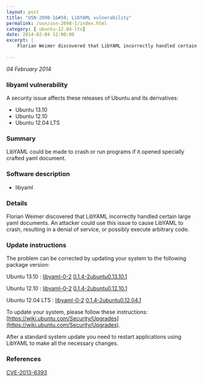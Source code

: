 ```yaml
---
layout: post
title: "USN-2098-1&#58; LibYAML vulnerability"
permalink: /usn/usn-2098-1/index.html
category: [ ubuntu-12.04-lts]
date: 2014-02-04 12:00:00
excerpt: |
    Florian Weimer discovered that LibYAML incorrectly handled certain large yaml documents. An attacker could use this issue to cause LibYAML to crash, resulting in a denial of service, or possibly execute arbitrary code. 
    
--- 
```

 
 

*04 February 2014*

### libyaml vulnerability

A security issue affects these releases of Ubuntu and its derivatives:

* Ubuntu 13.10
* Ubuntu 12.10
* Ubuntu 12.04 LTS

### Summary

LibYAML could be made to crash or run programs if it opened specially crafted yaml document.

### Software description

* libyaml 

### Details

Florian Weimer discovered that LibYAML incorrectly handled certain large yaml documents. An attacker could use this issue to cause LibYAML to crash, resulting in a denial of service, or possibly execute arbitrary code. 

### Update instructions

The problem can be corrected by updating your system to the following package version:

Ubuntu 13.10
 : [libyaml-0-2](https://launchpad.net/ubuntu/+source/libyaml) <span> [0.1.4-2ubuntu0.13.10.1](https://launchpad.net/ubuntu/+source/libyaml/0.1.4-2ubuntu0.13.10.1) </span> 

Ubuntu 12.10
 : [libyaml-0-2](https://launchpad.net/ubuntu/+source/libyaml) <span> [0.1.4-2ubuntu0.12.10.1](https://launchpad.net/ubuntu/+source/libyaml/0.1.4-2ubuntu0.12.10.1) </span> 

Ubuntu 12.04 LTS
 : [libyaml-0-2](https://launchpad.net/ubuntu/+source/libyaml) <span> [0.1.4-2ubuntu0.12.04.1](https://launchpad.net/ubuntu/+source/libyaml/0.1.4-2ubuntu0.12.04.1) </span> 

To update your system, please follow these instructions: [https://wiki.ubuntu.com/Security/Upgrades](https://wiki.ubuntu.com/Security/Upgrades).

After a standard system update you need to restart applications using LibYAML to make all the necessary changes. 

### References

 
 [CVE-2013-6393](http://people.ubuntu.com/~ubuntu-security/cve/CVE-2013-6393)
 

